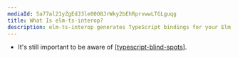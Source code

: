 ```yaml
---
mediaId: 5a77al21yZgEdJ3le00O8JrWky2bEhRprvwwLTGLguqg
title: What Is elm-ts-interop?
description: elm-ts-interop generates TypeScript bindings for your Elm project's ports and flags.
---
```


- It's still important to be aware of [[typescript-blind-spots]].

[//begin]: # "Autogenerated link references for markdown compatibility"
[typescript-blind-spots]: ../../typescript-blind-spots "TypeScript's Blind Spots"
[//end]: # "Autogenerated link references"
